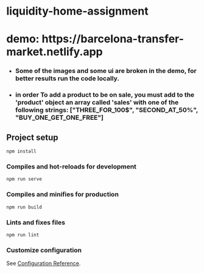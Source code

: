 # liquidity-home-assignment

   <h1>demo: https://barcelona-transfer-market.netlify.app </h1>
 
   <ul>
       <li>
          <h3> Some of the images and some ui are broken in the demo, for better results run the code locally. </h3>
        </li>
         <li>
          <h3> in order To add a product to be on sale,
          you must add to the 'product' object an array called 'sales' with one of the following strings:
          ["THREE_FOR_100$", "SECOND_AT_50%", "BUY_ONE_GET_ONE_FREE"] </h3>
        </li>
   </ul>     

## Project setup
```
npm install
```

### Compiles and hot-reloads for development
```
npm run serve
```

### Compiles and minifies for production
```
npm run build
```

### Lints and fixes files
```
npm run lint
```

### Customize configuration
See [Configuration Reference](https://cli.vuejs.org/config/).
